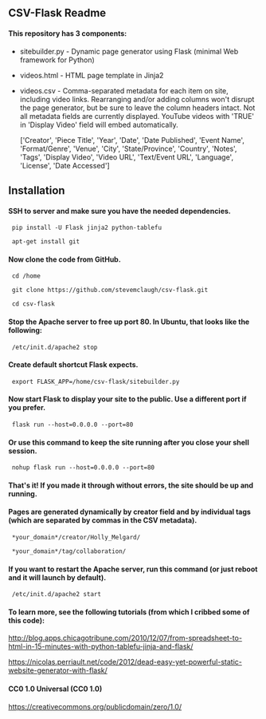 ## CSV-Flask Readme


#### This repository has 3 components:

* sitebuilder.py - Dynamic page generator using Flask (minimal Web framework for Python)

* videos.html - HTML page template in Jinja2

* videos.csv - Comma-separated metadata for each item on site, including video links. Rearranging and/or adding columns won't disrupt the page generator, but be sure to leave the column headers intact. Not all metadata fields are currently displayed. YouTube videos with 'TRUE' in 'Display Video' field will embed automatically.

     ['Creator', 'Piece Title', 'Year', 'Date', 'Date Published', 'Event Name', 'Format/Genre', 'Venue', 'City', 'State/Province', 'Country', 'Notes', 'Tags', 'Display Video', 'Video URL', 'Text/Event URL', 'Language', 'License', 'Date Accessed']


## Installation


#### SSH to server and make sure you have the needed dependencies.

     pip install -U Flask jinja2 python-tablefu

     apt-get install git

#### Now clone the code from GitHub.

     cd /home

     git clone https://github.com/stevemclaugh/csv-flask.git

     cd csv-flask

#### Stop the Apache server to free up port 80. In Ubuntu, that looks like the following:

     /etc/init.d/apache2 stop

#### Create default shortcut Flask expects.

     export FLASK_APP=/home/csv-flask/sitebuilder.py

#### Now start Flask to display your site to the public. Use a different port if you prefer.

     flask run --host=0.0.0.0 --port=80

#### Or use this command to keep the site running after you close your shell session.

     nohup flask run --host=0.0.0.0 --port=80

#### That's it! If you made it through without errors, the site should be up and running.

#### Pages are generated dynamically by creator field and by individual tags (which are separated by commas in the CSV metadata).

     *your_domain*/creator/Holly_Melgard/

     *your_domain*/tag/collaboration/
     

#### If you want to restart the Apache server, run this command (or just reboot and it will launch by default).

     /etc/init.d/apache2 start



#### 

#### To learn more, see the following tutorials (from which I cribbed some of this code):

http://blog.apps.chicagotribune.com/2010/12/07/from-spreadsheet-to-html-in-15-minutes-with-python-tablefu-jinja-and-flask/

https://nicolas.perriault.net/code/2012/dead-easy-yet-powerful-static-website-generator-with-flask/


#### CC0 1.0 Universal (CC0 1.0)

https://creativecommons.org/publicdomain/zero/1.0/

